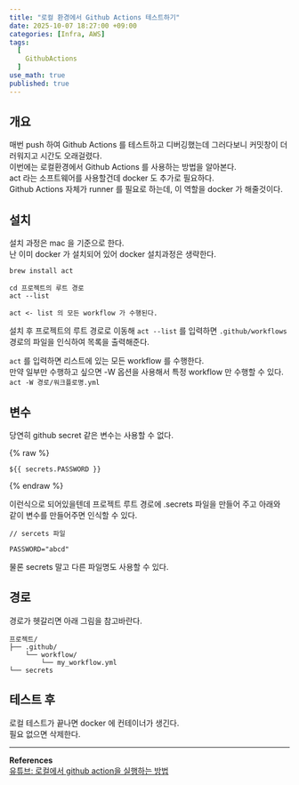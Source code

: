 ```yaml
---
title: "로컬 환경에서 Github Actions 테스트하기"
date: 2025-10-07 18:27:00 +09:00
categories: [Infra, AWS]
tags:
  [
    GithubActions
  ]
use_math: true
published: true
---
```


## 개요
매번 push 하여 Github Actions 를 테스트하고 디버깅했는데 그러다보니 커밋창이 더러워지고 시간도 오래걸렸다.<br>
이번에는 로컬환경에서 Github Actions 를 사용하는 방법을 알아본다.<br>
act 라는 소프트웨어를 사용할건데 docker 도 추가로 필요하다.<br>
Github Actions 자체가 runner 를 필요로 하는데, 이 역할을 docker 가 해줄것이다.<br>

## 설치
설치 과정은 mac 을 기준으로 한다.<br>
난 이미 docker 가 설치되어 있어 docker 설치과정은 생략한다.<br>

```
brew install act

cd 프로젝트의 루트 경로
act --list

act <- list 의 모든 workflow 가 수행된다.
```

설치 후 프로젝트의 루트 경로로 이동해 ```act --list``` 를 입력하면 ```.github/workflows``` 경로의 파일을 인식하여 목록을 출력해준다.<br>

```act``` 를 입력하면 리스트에 있는 모든 workflow 를 수행한다.<br>
만약 일부만 수행하고 싶으면 -W 옵션을 사용해서 특정 workflow 만 수행할 수 있다.<br>
```act -W 경로/워크플로명.yml ```

## 변수
당연히 github secret 같은 변수는 사용할 수 없다.<br>

{% raw %}
```
${{ secrets.PASSWORD }}
```
{% endraw %}

이런식으로 되어있을텐데 프로젝트 루트 경로에 .secrets 파일을 만들어 주고 아래와 같이 변수를 만들어주면 인식할 수 있다.<br>

```
// sercets 파일

PASSWORD="abcd"
```

물론 secrets 말고 다른 파일명도 사용할 수 있다.<br>

## 경로 
경로가 헷갈리면 아래 그림을 참고바란다.<br>

```
프로젝트/
├── .github/
    └── workflow/
        └── my_workflow.yml
└── secrets
```

## 테스트 후
로컬 테스트가 끝나면 docker 에 컨테이너가 생긴다.<br>
필요 없으면 삭제한다.<br>

<hr>

**References**<br>
[유튜브: 로컬에서 github action을 실행하는 방법](https://www.youtube.com/watch?v=qQdUFjayxYA)